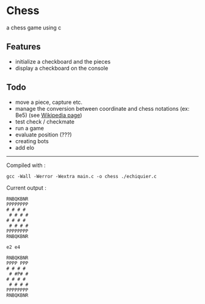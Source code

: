 # Chess
a chess game using c 

## Features
- initialize a checkboard and the pieces
- display a checkboard on the console

## Todo
- move a piece, capture etc.
- manage the conversion between coordinate and chess notations (ex: Be5) (see [Wikipedia page](https://en.wikipedia.org/wiki/Algebraic_notation_(chess)))
- test check / checkmate
- run a game
- evaluate position (???)
- creating bots
- add elo
  
---


Compiled with :
```
gcc -Wall -Werror -Wextra main.c -o chess ./echiquier.c
```
Current output :
```
RNBQKBNR
PPPPPPPP
# # # #
 # # # #
# # # #
 # # # #
PPPPPPPP
RNBQKBNR

e2 e4

RNBQKBNR
PPPP PPP
# # # #
 # #P# #
# # # #
 # # # #
PPPPPPPP
RNBQKBNR

```
